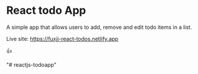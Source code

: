 # React todo App

A simple app that allows users to add, remove and edit todo items in a list. 

Live site: https://fuxjj-react-todos.netlify.app

👍

"# reactjs-todoapp" 
